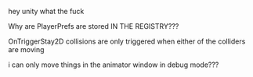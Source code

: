 hey unity what the fuck

Why are PlayerPrefs are stored IN THE REGISTRY???

OnTriggerStay2D collisions are only triggered when either of the colliders are moving

i can only move things in the animator window in debug mode???

